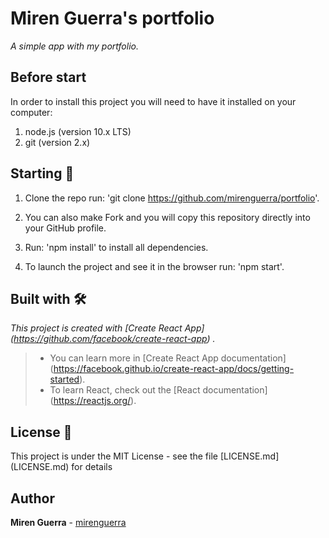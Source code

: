 # Miren Guerra's portfolio

_A simple app with my portfolio._

## Before start

In order to install this project you will need to have it installed on your computer:

1. node.js (version 10.x LTS)
2. git (version 2.x) 

## Starting 🚀

1. Clone the repo run: 'git clone https://github.com/mirenguerra/portfolio'.

2. You can also make Fork and you will copy this repository directly into your GitHub profile.

3. Run: 'npm install' to install all dependencies.

4. To launch the project and see it in the browser run: 'npm start'.

## Built with 🛠️

_This project is created with [Create React App] (https://github.com/facebook/create-react-app) ._
> - You can learn more in [Create React App documentation] (https://facebook.github.io/create-react-app/docs/getting-started).
> - To learn React, check out the [React documentation] (https://reactjs.org/).

## License 📄

This project is under the MIT License - see the file [LICENSE.md] (LICENSE.md) for details

## Author

**Miren Guerra** - [mirenguerra](https://github.com/mirenguerra)